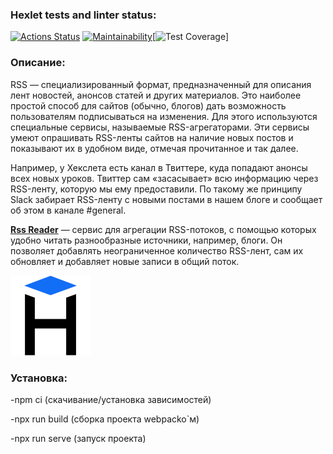 ### Hexlet tests and linter status:
[![Actions Status](https://github.com/hexlet-code/frontend-project-11/actions/workflows/hexlet-check.yml/badge.svg)](https://github.com/hexlet-code/frontend-project-11/actions)  [![Maintainability](https://api.codeclimate.com/v1/badges/ca065380da07e0794c35/maintainability)](https://codeclimate.com/github/hexlet-code/frontend-project-11/maintainability)[![Test Coverage](https://api.codeclimate.com/v1/badges/ca065380da07e0794c35/test_coverage)]

### Описание:
RSS — специализированный формат, предназначенный для описания лент новостей, анонсов статей и других материалов. Это наиболее простой способ для сайтов (обычно, блогов) дать возможность пользователям подписываться на изменения. Для этого используются специальные сервисы, называемые RSS-агрегаторами. Эти сервисы умеют опрашивать RSS-ленты сайтов на наличие новых постов и показывают их в удобном виде, отмечая прочитанное и так далее.

Например, у Хекслета есть канал в Твиттере, куда попадают анонсы всех новых уроков. Твиттер сам «засасывает» всю информацию через RSS-ленту, которую мы ему предоставили. По такому же принципу Slack забирает RSS-ленту с новыми постами в нашем блоге и сообщает об этом в канале #general.

**[Rss Reader](https://frontend-project-11-two-eosin.vercel.app/)** — сервис для агрегации RSS-потоков, с помощью которых удобно читать разнообразные источники, например, блоги. Он позволяет добавлять неограниченное количество RSS-лент, сам их обновляет и добавляет новые записи в общий поток.

[![Hexlet Ltd. logo](https://raw.githubusercontent.com/Hexlet/assets/master/images/hexlet_logo128.png)](https://ru.hexlet.io/?utm_source=github&utm_medium=link&utm_campaign=ru-test-assignments)

### Установка:

-npm ci (скачивание/установка зависимостей)

-npx run build (сборка проекта webpacko`м)

-npx run serve (запуск проекта)
